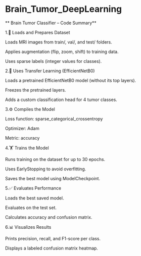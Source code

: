 # Brain_Tumor_DeepLearning

** Brain Tumor Classifier – Code Summary**

1.📁 Loads and Prepares Dataset

Loads MRI images from train/, val/, and test/ folders.

Applies augmentation (flip, zoom, shift) to training data.

Uses sparse labels (integer values for classes).

2.🔄 Uses Transfer Learning (EfficientNetB0)

Loads a pretrained EfficientNetB0 model (without its top layers).

Freezes the pretrained layers.

Adds a custom classification head for 4 tumor classes.

3.⚙️ Compiles the Model

Loss function: sparse_categorical_crossentropy

Optimizer: Adam

Metric: accuracy

4.🏋️ Trains the Model

Runs training on the dataset for up to 30 epochs.

Uses EarlyStopping to avoid overfitting.

Saves the best model using ModelCheckpoint.

5.✅ Evaluates Performance

Loads the best saved model.

Evaluates on the test set.

Calculates accuracy and confusion matrix.

6.📊 Visualizes Results

Prints precision, recall, and F1-score per class.

Displays a labeled confusion matrix heatmap.
